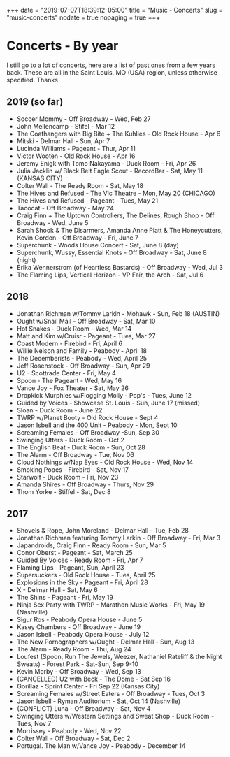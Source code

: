 +++
date = "2019-07-07T18:39:12-05:00"
title = "Music - Concerts"
slug = "music-concerts"
nodate = true
nopaging = true
+++

# Concerts - By year

I still go to a lot of concerts, here are a list of past ones from a few years back. These are all in the Saint Louis, MO (USA) region, unless otherwise specified. Thanks

## 2019 (so far)

* Soccer Mommy - Off Broadway - Wed, Feb 27
* John Mellencamp - Stifel - Mar 12
* The Coathangers with Big Bite + The Kuhlies - Old Rock House - Apr 6
* Mitski - Delmar Hall - Sun, Apr 7
* Lucinda Williams - Pageant - Thur, Apr 11
* Victor Wooten - Old Rock House - Apr 16
* Jeremy Enigk with Tomo Nakayama - Duck Room - Fri, Apr 26
* Julia Jacklin w/ Black Belt Eagle Scout - RecordBar - Sat, May 11 (KANSAS CITY)
* Colter Wall - The Ready Room - Sat, May 18
* The Hives and Refused - The Vic Theatre - Mon, May 20 (CHICAGO)
* The Hives and Refused - Pageant - Tues, May 21
* Tacocat - Off Broadway - May 24
* Craig Finn + The Uptown Controllers, The Delines, Rough Shop - Off Broadway - Wed, June 5
* Sarah Shook & The Disarmers, Amanda Anne Platt & The Honeycutters, Kevin Gordon - Off Broadway - Fri, June 7
* Superchunk - Woods House Concert - Sat, June 8 (day)
* Superchunk, Wussy, Essential Knots - Off Broadway - Sat, June 8 (night)
* Erika Wennerstrom (of Heartless Bastards) - Off Broadway - Wed, Jul 3
* The Flaming Lips, Vertical Horizon - VP Fair, the Arch - Sat, Jul 6

## 2018

* Jonathan Richman w/Tommy Larkin - Mohawk - Sun, Feb 18 (AUSTIN)
* Ought w/Snail Mail - Off Broadway - Sat, Mar 10 
* Hot Snakes - Duck Room - Wed, Mar 14
* Matt and Kim w/Cruisr - Pageant - Tues, Mar 27 
* Coast Modern - Firebird - Fri, April 6
* Willie Nelson and Family - Peabody - April 18
* The Decemberists - Peabody - Wed, April 25
* Jeff Rosenstock - Off Broadway - Sun, Apr 29
* U2 - Scottrade Center - Fri, May 4
* Spoon - The Pageant - Wed, May 16
* Vance Joy - Fox Theater - Sat, May 26
* Dropkick Murphies w/Flogging Molly - Pop's - Tues, June 12
* Guided by Voices - Showcase St. Louis - Sun, June 17 (missed)
* Sloan - Duck Room - June 22
* TWRP w/Planet Booty - Old Rock House - Sept 4
* Jason Isbell and the 400 Unit - Peabody - Mon, Sept 10
* Screaming Females - Off Broadway -Sun, Sep 30
* Swinging Utters - Duck Room - Oct 2
* The English Beat - Duck Room - Sun, Oct 28
* The Alarm -  Off Broadway - Tue, Nov 06
* Cloud Nothings w/Nap Eyes - Old Rock House - Wed, Nov 14
* Smoking Popes - Firebird - Sat, Nov 17
* Starwolf - Duck Room - Fri, Nov 23
* Amanda Shires - Off Broadway - Thurs, Nov 29
* Thom Yorke - Stiffel - Sat, Dec 8

## 2017

* Shovels & Rope, John Moreland - Delmar Hall - Tue, Feb 28
* Jonathan Richman featuring Tommy Larkin - Off Broadway - Fri, Mar 3
* Japandroids, Craig Finn - Ready Room - Sun, Mar 5
* Conor Oberst - Pageant - Sat, March 25
* Guided By Voices - Ready Room - Fri, Apr 7
* Flaming Lips - Pageant, Sun, April 23
* Supersuckers - Old Rock House - Tues, April 25
* Explosions in the Sky - Pageant - Fri, April 28
* X - Delmar Hall - Sat, May 6
* The Shins - Pageant - Fri, May 19
* Ninja Sex Party with TWRP - Marathon Music Works - Fri, May 19 (Nashville)
* Sigur Ros - Peabody Opera House - June 5
* Kasey Chambers - Off Broadway - June 19
* Jason Isbell - Peabody Opera House - July 12
* The New Pornographers w/Ought - Delmar Hall - Sun, Aug 13
* The Alarm - Ready Room - Thu, Aug 24
* Loufest (Spoon, Run The Jewels, Weezer, Nathaniel Rateliff & the Night Sweats) - Forest Park - Sat-Sun, Sep 9-10
* Kevin Morby - Off Broadway - Wed, Sep 13
* (CANCELLED) U2 with Beck - The Dome - Sat Sep 16
* Gorillaz - Sprint Center - Fri Sep 22 (Kansas City)
* Screaming Females w/Street Eaters - Off Broadway - Tues, Oct 3
* Jason Isbell - Ryman Auditorium - Sat, Oct 14 (Nashville)
* (CONFLICT) Luna - Off Broadway - Sat, Nov 4
* Swinging Utters w/Western Settings and Sweat Shop - Duck Room - Tues, Nov 7
* Morrissey - Peabody - Wed, Nov 22
* Colter Wall - Off Broadway - Sat, Dec 2
* Portugal. The Man w/Vance Joy - Peabody - December 14
